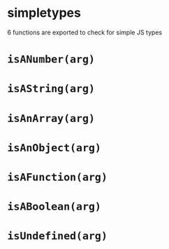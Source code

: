 # simpletypes

6 functions are exported to check for simple JS types

# `isANumber(arg)`
# `isAString(arg)`
# `isAnArray(arg)`
# `isAnObject(arg)`
# `isAFunction(arg)`
# `isABoolean(arg)`
# `isUndefined(arg)`
